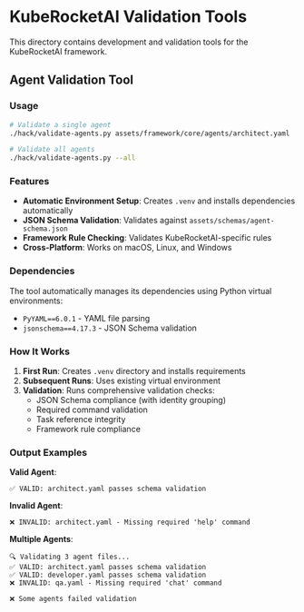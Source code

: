 # KubeRocketAI Validation Tools

This directory contains development and validation tools for the KubeRocketAI framework.

## Agent Validation Tool

### Usage

```bash
# Validate a single agent
./hack/validate-agents.py assets/framework/core/agents/architect.yaml

# Validate all agents
./hack/validate-agents.py --all
```

### Features

- **Automatic Environment Setup**: Creates `.venv` and installs dependencies automatically
- **JSON Schema Validation**: Validates against `assets/schemas/agent-schema.json`
- **Framework Rule Checking**: Validates KubeRocketAI-specific rules
- **Cross-Platform**: Works on macOS, Linux, and Windows

### Dependencies

The tool automatically manages its dependencies using Python virtual environments:

- `PyYAML==6.0.1` - YAML file parsing
- `jsonschema==4.17.3` - JSON Schema validation

### How It Works

1. **First Run**: Creates `.venv` directory and installs requirements
2. **Subsequent Runs**: Uses existing virtual environment
3. **Validation**: Runs comprehensive validation checks:
   - JSON Schema compliance (with identity grouping)
   - Required command validation
   - Task reference integrity
   - Framework rule compliance

### Output Examples

**Valid Agent**:
```
✅ VALID: architect.yaml passes schema validation
```

**Invalid Agent**:
```
❌ INVALID: architect.yaml - Missing required 'help' command
```

**Multiple Agents**:
```
🔍 Validating 3 agent files...
✅ VALID: architect.yaml passes schema validation
✅ VALID: developer.yaml passes schema validation
❌ INVALID: qa.yaml - Missing required 'chat' command

❌ Some agents failed validation
```